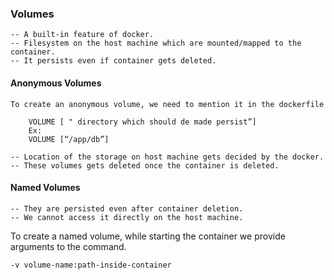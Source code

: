 ### Volumes 
    -- A built-in feature of docker.
    -- Filesystem on the host machine which are mounted/mapped to the container.
    -- It persists even if container gets deleted.


#### Anonymous Volumes

    To create an anonymous volume, we need to mention it in the dockerfile

```
    VOLUME [ " directory which should de made persist”]
    Ex:
    VOLUME [“/app/db”]
```

    -- Location of the storage on host machine gets decided by the docker.
    -- These volumes gets deleted once the container is deleted.


#### Named Volumes

    -- They are persisted even after container deletion.
    -- We cannot access it directly on the host machine.

To create a named volume, while starting the container we provide arguments to the command.

`-v volume-name:path-inside-container`

